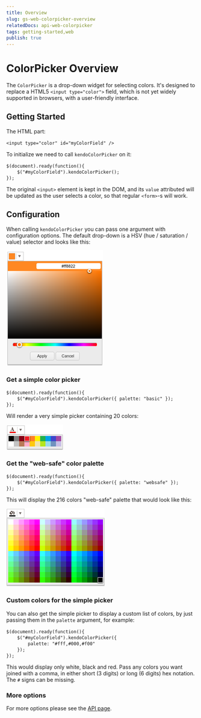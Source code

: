 ```yaml
---
title: Overview
slug: gs-web-colorpicker-overview
relatedDocs: api-web-colorpicker
tags: getting-started,web
publish: true
---
```


# ColorPicker Overview

The `ColorPicker` is a drop-down widget for selecting colors.  It's
designed to replace a HTML5 `<input type="color">` field, which is not
yet widely supported in browsers, with a user-friendly interface.

## Getting Started

The HTML part:

    <input type="color" id="myColorField" />

To initialize we need to call `kendoColorPicker` on it:

    $(document).ready(function(){
        $("#myColorField").kendoColorPicker();
    });

The original `<input>` element is kept in the DOM, and its `value`
attributed will be updated as the user selects a color, so that
regular `<form>`-s will work.

## Configuration

When calling `kendoColorPicker` you can pass one argument with
configuration options.  The default drop-down is a HSV (hue /
saturation / value) selector and looks like this:

![HSV picker](hsv-dropdown.png)

### Get a simple color picker

    $(document).ready(function(){
        $("#myColorField").kendoColorPicker({ palette: "basic" });
    });

Will render a very simple picker containing 20 colors:

![Simple picker with basic palette](simple-basic.png)

### Get the "web-safe" color palette

    $(document).ready(function(){
        $("#myColorField").kendoColorPicker({ palette: "websafe" });
    });

This will display the 216 colors "web-safe" palette that would look
like this:

![Simple picker with web-safe palette](simple-web.png)

### Custom colors for the simple picker

You can also get the simple picker to display a custom list of colors,
by just passing them in the `palette` argument, for example:

    $(document).ready(function(){
        $("#myColorField").kendoColorPicker({
            palette: "#fff,#000,#f00"
        });
    });

This would display only white, black and red.  Pass any colors you
want joined with a comma, in either short (3 digits) or long (6
digits) hex notation.  The `#` signs can be missing.

### More options

For more options please see the [API page](../../../api/web/color).
 
